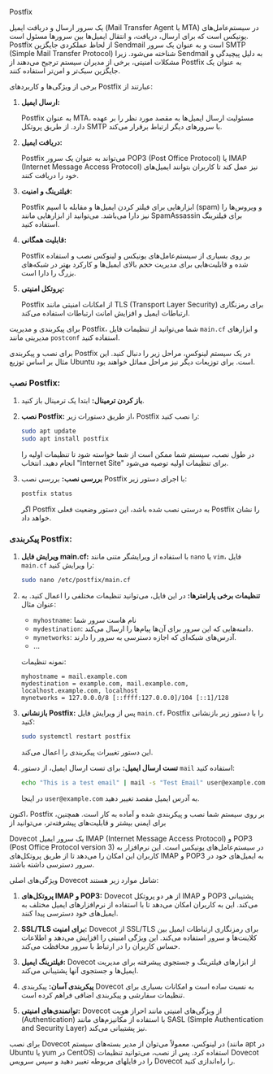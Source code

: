 Postfix 

یک سرور ارسال و دریافت ایمیل (Mail Transfer Agent یا MTA) در سیستم‌عامل‌های یونیکس است که برای ارسال، دریافت، و انتقال ایمیل‌ها بین سرورها مسئول است. Postfix از لحاظ عملکردی جایگزین Sendmail است و به عنوان یک سرور SMTP (Simple Mail Transfer Protocol) شناخته می‌شود. زیرا Sendmail به دلیل پیچیدگی و مشکلات امنیتی، برخی از مدیران سیستم ترجیح می‌دهند از Postfix به عنوان یک جایگزین سبک‌تر و امن‌تر استفاده کنند.

برخی از ویژگی‌ها و کاربردهای Postfix عبارتند از:

1. **ارسال ایمیل:**
 
   Postfix به عنوان MTA، مسئولیت ارسال ایمیل‌ها به مقصد مورد نظر را بر عهده دارد. از طریق پروتکل SMTP با سرورهای دیگر ارتباط برقرار می‌کند.

3. **دریافت ایمیل:**
 
   Postfix می‌تواند به عنوان یک سرور POP3 (Post Office Protocol) یا IMAP (Internet Message Access Protocol) نیز عمل کند تا کاربران بتوانند ایمیل‌های خود را دریافت کنند.

5. **فیلترینگ و امنیت:**
 
   Postfix ابزارهایی برای فیلتر کردن ایمیل‌ها و مقابله با اسپم (spam) و ویروس‌ها را نیز دارا می‌باشد. می‌توانید از ابزارهایی مانند SpamAssassin برای فیلترینگ استفاده کنید.


7. **قابلیت همگانی:**
 
   Postfix بر روی بسیاری از سیستم‌عامل‌های یونیکس و لینوکس نصب و استفاده شده و قابلیت‌هایی برای مدیریت حجم بالای ایمیل‌ها و کارکرد بهتر در شبکه‌های بزرگ را دارا است.

9. **پروتکل امنیتی:**
 
   Postfix از امکانات امنیتی مانند TLS (Transport Layer Security) برای رمزنگاری ارتباطات ایمیل و افزایش امانت ارتباطات استفاده می‌کند.

برای پیکربندی و مدیریت Postfix، شما می‌توانید از تنظیمات فایل `main.cf` و ابزارهای مدیریتی مانند `postconf` استفاده کنید.


برای نصب و پیکربندی Postfix در یک سیستم لینوکس، مراحل زیر را دنبال کنید. این مثال بر اساس توزیع Ubuntu است. برای توزیعات دیگر نیز مراحل مماثل خواهند بود.

### نصب Postfix:

1. **باز کردن ترمینال:**
   ابتدا یک ترمینال باز کنید.

2. **نصب Postfix:**
   از طریق دستورات زیر، Postfix را نصب کنید:

   ```bash
   sudo apt update
   sudo apt install postfix
   ```

   در طول نصب، سیستم شما ممکن است از شما خواسته شود تا تنظیمات اولیه را انجام دهید. انتخاب "Internet Site" برای تنظیمات اولیه توصیه می‌شود.

3. **بررسی نصب:**
   بررسی نصب Postfix با اجرای دستور زیر:

   ```bash
   postfix status
   ```

   اگر Postfix به درستی نصب شده باشد، این دستور وضعیت فعلی Postfix را نشان خواهد داد.

### پیکربندی Postfix:

1. **ویرایش فایل main.cf:**
   با استفاده از ویرایشگر متنی مانند `nano` یا `vim`، فایل `main.cf` را ویرایش کنید:

   ```bash
   sudo nano /etc/postfix/main.cf
   ```

2. **تنظیمات برخی پارامترها:**
   در این فایل، می‌توانید تنظیمات مختلفی را اعمال کنید. به عنوان مثال:

   - `myhostname`: نام هاست سرور شما
   - `mydestination`: دامنه‌هایی که این سرور برای آن‌ها پیام‌ها را ارسال می‌کند.
   - `mynetworks`: آدرس‌های شبکه‌ای که اجازه دسترسی به سرور را دارند.
   - ...

   نمونه تنظیمات:

   ```
   myhostname = mail.example.com
   mydestination = example.com, mail.example.com, localhost.example.com, localhost
   mynetworks = 127.0.0.0/8 [::ffff:127.0.0.0]/104 [::1]/128
   ```

3. **بازنشانی Postfix:**
   پس از ویرایش فایل `main.cf`، Postfix را با دستور زیر بازنشانی کنید:

   ```bash
   sudo systemctl restart postfix
   ```

   این دستور تغییرات پیکربندی را اعمال می‌کند.

4. **تست ارسال ایمیل:**
   برای تست ارسال ایمیل، از دستور `mail` استفاده کنید:

   ```bash
   echo "This is a test email" | mail -s "Test Email" user@example.com
   ```

   در اینجا `user@example.com` به آدرس ایمیل مقصد تغییر دهید.

اکنون، Postfix بر روی سیستم شما نصب و پیکربندی شده و آماده به کار است. همچنین، برای ایمنی بیشتر و قابلیت‌های پیشرفته‌تر، می‌توانید از


Dovecot یک سرور ایمیل IMAP (Internet Message Access Protocol) و POP3 (Post Office Protocol version 3) در سیستم‌عامل‌های یونیکس است. این نرم‌افزار به کاربران این امکان را می‌دهد تا از طریق پروتکل‌های IMAP و POP3 به ایمیل‌های خود در سرور دسترسی داشته باشند.

ویژگی‌های اصلی Dovecot شامل موارد زیر هستند:

1. **پروتکل‌های IMAP و POP3:**
   Dovecot از هر دو پروتکل IMAP و POP3 پشتیبانی می‌کند. این به کاربران امکان می‌دهد تا با استفاده از نرم‌افزارهای ایمیل مختلف به ایمیل‌های خود دسترسی پیدا کنند.

2. **SSL/TLS برای امنیت:**
   Dovecot از SSL/TLS برای رمزنگاری ارتباطات ایمیل بین کلاینت‌ها و سرور استفاده می‌کند. این ویژگی امنیتی را افزایش می‌دهد و اطلاعات حساس کاربران را در ارتباط با سرور محافظت می‌کند.

3. **فیلترینگ ایمیل:**
   Dovecot از ابزارهای فیلترینگ و جستجوی پیشرفته برای مدیریت ایمیل‌ها و جستجوی آنها پشتیبانی می‌کند.

4. **پیکربندی آسان:**
   پیکربندی Dovecot به نسبت ساده است و امکانات بسیاری برای تنظیمات سفارشی و پیکربندی اضافی فراهم کرده است.

5. **توانمندی‌های امنیتی:**
   Dovecot از ویژگی‌های امنیتی مانند احراز هویت (Authentication) با استفاده از مکانیزم‌های مانند SASL (Simple Authentication and Security Layer) نیز پشتیبانی می‌کند.

برای نصب Dovecot در لینوکس، معمولاً می‌توان از مدیر بسته‌های سیستم (مانند apt در Ubuntu یا yum در CentOS) استفاده کرد. پس از نصب، می‌توانید تنظیمات Dovecot را در فایلهای مربوطه تغییر دهید و سپس سرویس Dovecot را راه‌اندازی کنید.
